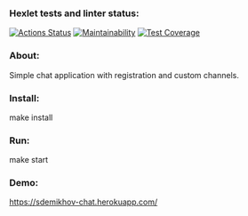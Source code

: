 ### Hexlet tests and linter status:
[![Actions Status](https://github.com/sdemikhov/frontend-project-lvl4/workflows/hexlet-check/badge.svg)](https://github.com/sdemikhov/frontend-project-lvl4/actions)
[![Maintainability](https://api.codeclimate.com/v1/badges/ffdcfc5d25830153aaa8/maintainability)](https://codeclimate.com/github/sdemikhov/frontend-project-lvl4/maintainability)
[![Test Coverage](https://api.codeclimate.com/v1/badges/ffdcfc5d25830153aaa8/test_coverage)](https://codeclimate.com/github/sdemikhov/frontend-project-lvl4/test_coverage)
### About:
Simple chat application with registration and custom channels.
### Install:
make install
### Run:
make start
### Demo:
https://sdemikhov-chat.herokuapp.com/
